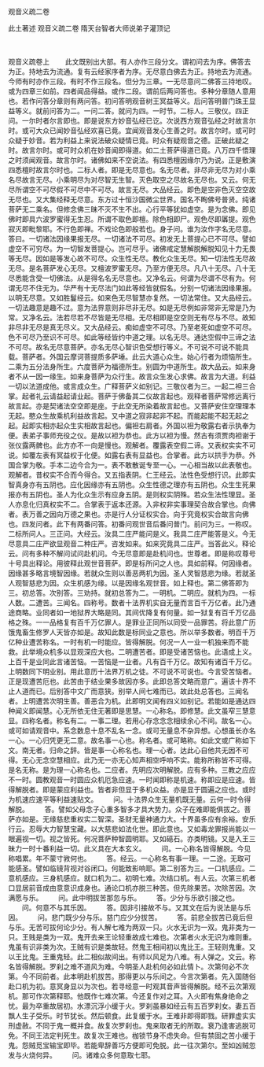 <!-- { "loadSidebar": true } -->
观音义疏二卷


此土著述
观音义疏二卷
隋天台智者大师说弟子灌顶记


　　

观音义疏卷上
　　此文既别出大部。有人亦作三段分文。谓初问去为序。佛答去为正。持地去为流通。复有云经家序者为序。无尽意白佛去为正。持地去为流通。今师有时亦作三段。有时不作三段名。但分为三章。一无尽意问二佛答三持地叹。或为四章三如前。四者闻品得益。或作二段。谓前后两问答也。多种分章随人意用也。若作问答分章则有两问答。初问答明观音树王冥益等义。后问答明普门珠王显益等义。就前问答为二。一问二答。就问为四。一时节。二标人。三敬仪。四正问。一尔时者尔言即也。即是说东方妙音弘经已讫。次说西方观音弘经之时故言尔时。或可大众已闻妙音弘经欢喜已竟。宜闻观音发心生善之时。故言尔时。或可时众疑于妙音。若为利益上来说法破众疑情已竟。时众有疑观音之德。正破此疑之时。故言尔时。或可时众机在妙音闻即得道。如二土菩萨得道已竟。八万四千悟理之时须闻观音。故言尔时。诸佛如来不空说法。有四悉檀因缘尔乃为说。正是敷演四悉檀时故言尔时也。二标人者。即是无尽意也。名无尽者。非尽非无尽为对小乘名尽故言无尽。小乘明尽为对尽智无生智。灭色取空之尽故名无尽也。又云。何无尽所谓空不可尽假不可尽中不可尽。故言无尽。大品经云。即色是空非色灭空空故无尽也。又大集经释无尽意。东方过十恒沙国微尘世界。国名不眴佛号普贤。纯诸菩萨无二乘名。但修念佛三昧不灭不生不出。心行平等犹如虚空。是为念佛。即见佛时即具六波罗蜜得无生忍。所谓不取色即檀。除色相即尸。观色尽即羼提。观色寂灭即毗黎耶。不行色即禅。不戏论色即般若也。身子问。谁为汝作字名无尽意。答曰。一切诸法因缘果报无尽。一切诸法不可尽。初发无上菩提心已不可尽。譬如虚空不可穷尽。为一切智发菩提心。岂可尽乎。诸佛戒定慧解脱解脱知见十力无畏等无尽。因如是等发心故不可尽。众生性无尽。教化众生无尽。知一切法性无尽故无尽。是名菩萨发心无尽。又檀波罗蜜无尽。乃至方便无尽。凡八十无尽。八十无尽悉能含受一切佛法。从是得名名无尽意也。又净名云。何谓为尽谓不尽有为。何谓无尽不住无为。华严有十无尽法门如此等经皆就假名。分别一切诸法因缘果报。以明无尽意。又如胜鬘经云。如来色无尽智慧亦复然。一切法常住。又大品经云。一切法趣意是趣不过。意为法界意则非尽非无尽。如是无尽例如非常非无常是乃为常。又净名云。法若尽若不尽皆是无尽相。无尽相即是空空则无有尽与不尽。故知非尽非无尽是真无尽义。又大品经云。痴如虚空不可尽。乃至老死如虚空不可尽。色不可尽乃至识不可尽。如此等经皆约中道之理。以名无尽。通达空假中三谛之法不可尽。故名无尽意菩萨。亦名无尽心智识色受想行等义。不可说不可说不能具载。菩萨者。外国云摩诃菩提质多萨埵。此云大道心众生。始心行者为烦恼所生。二乘为五分法身所生。六度菩萨为福德所生。别圆为中道所生。故大品云。如来身者不从一因一缘生。如来身菩萨为众行生。故言众生发心求佛。故言为大道。利益一切以法道成他。或言成众生。广释菩萨义如别记。三敬仪者为三。一起二袒三合掌。起者礼云请益起请业起。菩萨于佛备其二仪故言起也。观释者菩萨常修远离行故言起。亦是契诸法空空即是座。于此空无所染着故言起也。又菩萨安住空理理本无起。愍众生故乘机利益故言起。又中道之寂非起非不起。而能起能不起无起之起。起即实相亦起众生实相故言起也。偏袒右肩者。外国以袒为敬露右者示执奉为便。表弟子事师充役之仪。是故以袒为恭也。此方以袒为慢。然古有须贾肉袒谢于张仪露两髀也。此方亦不一向是慢也。观解者。覆露表空假二谛。又表权实实不可说。如覆左表有冥益权于化便。如露右表有显益也。合掌者。此方以拱手为恭。外国合掌为敬。手本二边今合为一。表不敢散诞专至一心。一心相当故以此表敬也。观解者。昔权实不合而今得合。又五指表阴。仁王经云。法性色受想行识。此即实智真身亦有五阴也。应化因缘亦有五阴也。众生性德之理亦有五阴也。众生生死果报亦有五阴也。圣人为化众生示有应身五阴。是则权实阴殊。若众生法性理显。圣人亦息化归真权实不二。合掌表于返本还源。入非权非实事理契合故合掌也。向佛者。表万善之因向万德之果也。亦是行人分证权实合。向于究竟权实合故言向佛也。四发问者。此下有两番问答。初番问观世音后番问普门。前问为三。一称叹。二标所问人。三正问。大经云。汝具二庄严能问是义。我具二庄严能答是义。今无尽意具二庄严欲显观音二种庄严。咨发如来。如来究竟具二庄严。当答此义。释论云。问有多种不解问试问赴机问。今无尽意即是赴机问也。世尊者。即是称叹尊号十号具出释论。用彼释此观世音菩萨。即是标所问之人也。具如前释。何因缘者。因缘甚多略言境智因缘。若就众生则以善恶两机为因。圣人灵智慈悲为缘。若就圣人观智慈悲为因。众生机感为缘。以是因缘名观世音。如上释也。第二佛答即为三。初总答。次别答。三劝持。就初总答为二。一明机。二明应。就机为四。一标人数。二遭苦。三闻名。四称号。数者十法界机实自无量而言百千万亿者。此乃通途商略。业同者如一地狱界大略是同。其间优降复有何量。如一狱复有百千万亿品格之殊。一一品格复有百千万亿罪人。是罪业正同所以同受一品罪苦。将此意广历饿鬼畜生修罗人天皆亦如是。故知此数是标同业之意也。所以举多数者。明百千万亿种业遭苦称名。一时有机一时能应。皆得解脱。何况一人一业一机独来而不能救。此举境众机多以显观深应大也。二明遭苦者。即是受诸苦恼也。此语成上义。上百千是业同此言诸苦恼。一苦恼是一业者。凡有百千万亿。故知有诸百千万亿。上明数同下明业别。用此意历十法界万机之徒。不可说不可说也。今言受苦恼者。正是现遭苦厄也。此苦由于结业果多故因亦多。此即总答文略而意广。遍该十界不止人道而已。后别答中文广而意狭。别举人间七难而已。故此处总答也。三闻名者。上明遭苦次明生善。善恶合为机。此即明文闻有四义如别记。若能如是通达四种闻义即闻慧。心无所依无住无著即是思慧。一心称名。即修慧。此文虽窄三慧意显。四称名者。称名有二。一事二理。若用心存念念念相续余心不间。故名一心。或可如请观音中。系念数息十息不乱名一念。或可无量息不杂异想。心想虽长亦名一心。一心归凭更无二意。故名事一心也。称名者。或可略称。如此文或广称如下文。南无者。归命之辞。皆是事一心称名也。理一心者。达此心自他共无因不可得。无心无念空慧相应。此乃无一亦无心知声相空呼响不实。能称所称皆不可得。是名无称。是为理一心称名也。二应者。先明应次明解脱。应有多种。三教之应应不一时。圆教观音一时圆应众机厄急应速。一时闻即称是机速。称即应是应速。皆得解脱者。即是蒙应利益也。皆者非但显于多机众益。亦是显于圆遍之应也。或时为机速应速平等利益速贴文。
　　问。十法界众生无量机既无量。云何一时令得解脱。
　　答。譬如父母念子心重多智多才具大势力。众子在难即能俱拔之。菩萨亦如是。无缘慈悲重权实二智深。圣财无量神通力大。十界虽多应有余裕。安乐行云。忍辱大力智慧宝藏。以大慈悲如法化世。即此意也。又如毒龙罪报尚能以一眼遍视一切。视之皆死。何况菩萨种智圆明耶。又如礠石。亦类明镜。又是入王三昧力一时十番利益一切。此义具在大本玄义。
　　问。一心称名皆得解脱。今见称唱累。年不蒙寸敩何也。
　　答。经云。一心称名有事一理。一二途。无取可能感圣。譬如临镜背视对谷闭口。何能致影响耶。第二别答为三。一口机感应。二意机感应。三身机感应。就口机为二。初明七难。次结口机。有人云。次第三机者口显居前音成由意意识成身也。通论口机亦脱三种苦。但先除果苦。次除苦因。次满愿与乐。
　　问。此中明拔苦那忽与乐。
　　答。少分与乐欲引接之也。
　　问。何意不与其乐因。
　　答。因非引接故不与。又其文在后为说法是与乐因。
　　问。悲门既少分与乐。慈门应少分拔苦。
　　答。前悲全拔苦已竟后但与乐。无苦可拔何论少分。有人解七难为两双一只。火水无识为一双。鬼非类为一只。王贱是类为一双。鬼开去来王论轻重故成七难也。次第者火水无识为难则重。鬼虽有识非类为次。王贼有识是类故轻。然鬼王相间初以鬼比王。王轻则鬼重。又以王比鬼。王重鬼轻。此二相似故间出。有师以风足为八难。有人弹之。文云。称名皆得解脱。罗刹之难不道风为难。今明圣人赴机何必如此情卜。次第何必不次第。今不同前者。此本明赴机拔苦。那得更以与乐间之。今言次第者。先入国随俗赴口机为初。意冥身显以为次也。若寻经意一时观其音声皆得解脱。经不云次第观机。那可作次第释耶。他既作七难次第。今还复作对之耳。入火即有焦身绝命之忧。最为卒重故居初。水漂沉浮小缓于火。罗刹虽暴如经云有五百罗刹女。妻五百飘人生子受乐。时节犹长。然后顿食。此复缓于水。王难非即得即戮。研罪虚实实刑虚赦。不同于鬼一概并食。故复次罗刹也。鬼来取者无的所取。衰乃逢害逃脱可免。不同王法定判死生。故复次王难也。枷锁节身不虑失命。但有禁固之苦小缓于鬼。怨贼觅宝输宝即毕。若能卑辞善巧方便即可免脱。此一往次第尔。至如凶贼忽发与火烧何异。
　　问。诸难众多何意取七耶。
